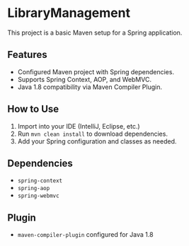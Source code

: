 # LibraryManagement

This project is a basic Maven setup for a Spring application.

## Features
- Configured Maven project with Spring dependencies.
- Supports Spring Context, AOP, and WebMVC.
- Java 1.8 compatibility via Maven Compiler Plugin.

## How to Use
1. Import into your IDE (IntelliJ, Eclipse, etc.)
2. Run `mvn clean install` to download dependencies.
3. Add your Spring configuration and classes as needed.

## Dependencies
- `spring-context`
- `spring-aop`
- `spring-webmvc`

## Plugin
- `maven-compiler-plugin` configured for Java 1.8

